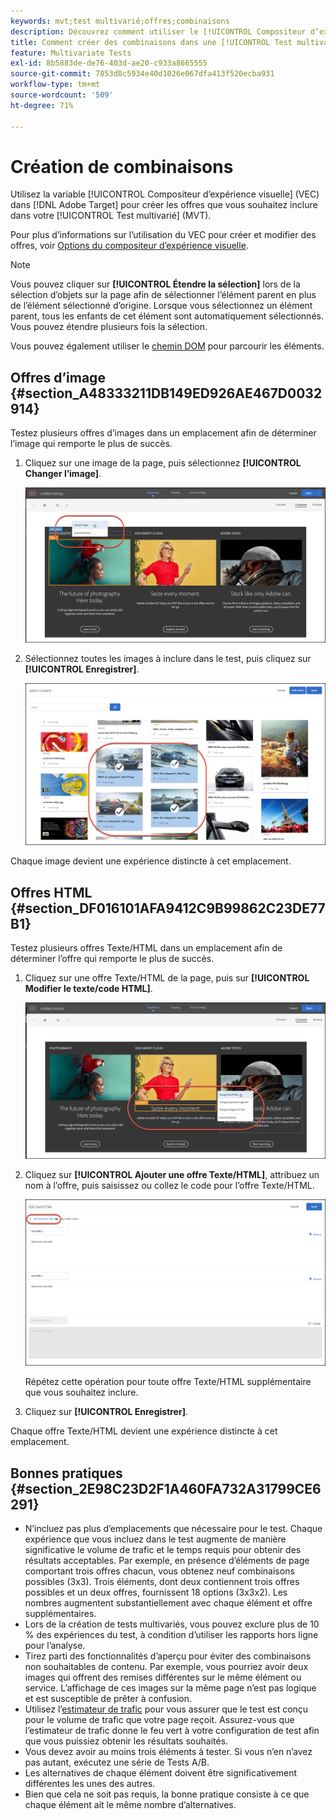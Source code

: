 ```yaml
---
keywords: mvt;test multivarié;offres;combinaisons
description: Découvrez comment utiliser le [!UICONTROL Compositeur d’expérience visuelle] (VEC) dans Adobe [!DNL Target] pour créer les offres que vous souhaitez inclure dans votre [!UICONTROL Test multivarié] (MVT).
title: Comment créer des combinaisons dans une [!UICONTROL Test multivarié] (test multivarié) ?
feature: Multivariate Tests
exl-id: 8b5883de-de76-403d-ae20-c933a8665555
source-git-commit: 7853d8c5934e40d1026e067dfa413f520ecba931
workflow-type: tm+mt
source-wordcount: '509'
ht-degree: 71%

---
```


# Création de combinaisons

Utilisez la variable [!UICONTROL Compositeur d’expérience visuelle] (VEC) dans [!DNL Adobe Target] pour créer les offres que vous souhaitez inclure dans votre [!UICONTROL Test multivarié] (MVT).

Pour plus d’informations sur l’utilisation du VEC pour créer et modifier des offres, voir [Options du compositeur d’expérience visuelle](/help/main/c-experiences/c-visual-experience-composer/viztarget-options.md).

>[!NOTE]
>
>Vous pouvez cliquer sur **[!UICONTROL Étendre la sélection]** lors de la sélection d’objets sur la page afin de sélectionner l’élément parent en plus de l’élément sélectionné d’origine. Lorsque vous sélectionnez un élément parent, tous les enfants de cet élément sont automatiquement sélectionnés. Vous pouvez étendre plusieurs fois la sélection.
>
>Vous pouvez également utiliser le [chemin DOM](/help/main/c-experiences/c-visual-experience-composer/viztarget-options.md#dom-path) pour parcourir les éléments.

## Offres d’image {#section_A48333211DB149ED926AE467D0032914}

Testez plusieurs offres d’images dans un emplacement afin de déterminer l’image qui remporte le plus de succès.

1. Cliquez sur une image de la page, puis sélectionnez **[!UICONTROL Changer l’image]**.

   ![Option de modification d’image](/help/main/c-activities/c-multivariate-testing/t-create-multivariate-test/assets/changeimage.png)

1. Sélectionnez toutes les images à inclure dans le test, puis cliquez sur **[!UICONTROL Enregistrer]**.

   ![Boîte de dialogue Sélection du contenu utilisé pour ajouter des images](/help/main/c-activities/c-multivariate-testing/t-create-multivariate-test/assets/addimage.png)

Chaque image devient une expérience distincte à cet emplacement.

## Offres HTML {#section_DF016101AFA9412C9B99862C23DE77B1}

Testez plusieurs offres Texte/HTML dans un emplacement afin de déterminer l’offre qui remporte le plus de succès.

1. Cliquez sur une offre Texte/HTML de la page, puis sur **[!UICONTROL Modifier le texte/code HTML]**.

   ![Modification du texte/HTML](/help/main/c-activities/c-multivariate-testing/t-create-multivariate-test/assets/changehtml.png)

1. Cliquez sur **[!UICONTROL Ajouter une offre Texte/HTML]**, attribuez un nom à l’offre, puis saisissez ou collez le code pour l’offre Texte/HTML.

   ![Modification des offres](/help/main/c-activities/c-multivariate-testing/t-create-multivariate-test/assets/editoffers.png)

   Répétez cette opération pour toute offre Texte/HTML supplémentaire que vous souhaitez inclure.

1. Cliquez sur **[!UICONTROL Enregistrer]**.

Chaque offre Texte/HTML devient une expérience distincte à cet emplacement.

## Bonnes pratiques {#section_2E98C23D2F1A460FA732A31799CE6291}

* N’incluez pas plus d’emplacements que nécessaire pour le test. Chaque expérience que vous incluez dans le test augmente de manière significative le volume de trafic et le temps requis pour obtenir des résultats acceptables. Par exemple, en présence d’éléments de page comportant trois offres chacun, vous obtenez neuf combinaisons possibles (3x3). Trois éléments, dont deux contiennent trois offres possibles et un deux offres, fournissent 18 options (3x3x2). Les nombres augmentent substantiellement avec chaque élément et offre supplémentaires.
* Lors de la création de tests multivariés, vous pouvez exclure plus de 10 % des expériences du test, à condition d’utiliser les rapports hors ligne pour l’analyse.
* Tirez parti des fonctionnalités d’aperçu pour éviter des combinaisons non souhaitables de contenu. Par exemple, vous pourriez avoir deux images qui offrent des remises différentes sur le même élément ou service. L’affichage de ces images sur la même page n’est pas logique et est susceptible de prêter à confusion.
* Utilisez l’[estimateur de trafic](/help/main/c-activities/c-multivariate-testing/t-create-multivariate-test/traffic-estimator.md) pour vous assurer que le test est conçu pour le volume de trafic que votre page reçoit. Assurez-vous que l’estimateur de trafic donne le feu vert à votre configuration de test afin que vous puissiez obtenir les résultats souhaités.
* Vous devez avoir au moins trois éléments à tester. Si vous n’en n’avez pas autant, exécutez une série de Tests A/B.
* Les alternatives de chaque élément doivent être significativement différentes les unes des autres.
* Bien que cela ne soit pas requis, la bonne pratique consiste à ce que chaque élément ait le même nombre d’alternatives.
